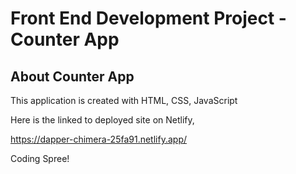 # Front End Development Project - Counter App

## About Counter App

This application is created with HTML, CSS, JavaScript

Here is the linked to deployed site on Netlify, 

https://dapper-chimera-25fa91.netlify.app/

Coding Spree!
